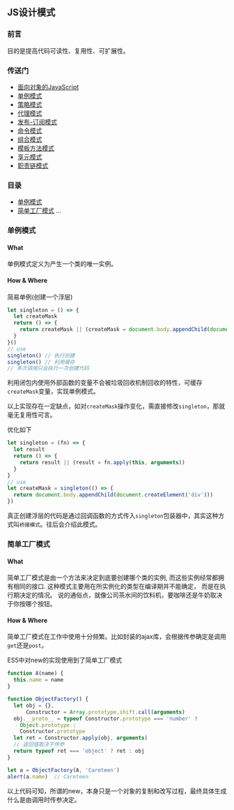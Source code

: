 ## JS设计模式

### 前言

目的是提高代码可读性、复用性、可扩展性。

### 传送门

- [面向对象的JavaScript](https://github.com/careteenL/webFEDeveloper/blob/master/Front-end-knowledge/design-pattern/20180921_oop-js.md)
- [单例模式](https://github.com/careteenL/webFEDeveloper/blob/master/Front-end-knowledge/design-pattern/20180926_singleton.md)
- [策略模式](https://github.com/careteenL/webFEDeveloper/blob/master/Front-end-knowledge/design-pattern/20180926_strategy.md)
- [代理模式](https://github.com/careteenL/webFEDeveloper/blob/master/Front-end-knowledge/design-pattern/20180926_proxy.md)
- [发布-订阅模式](https://github.com/careteenL/webFEDeveloper/blob/master/Front-end-knowledge/design-pattern/20180928_publish-subscribe.md)
- [命令模式](https://github.com/careteenL/webFEDeveloper/blob/master/Front-end-knowledge/design-pattern/20180929_command.md)
- [组合模式](https://github.com/careteenL/webFEDeveloper/blob/master/Front-end-knowledge/design-pattern/20180929_composite.md)
- [模板方法模式](https://github.com/careteenL/webFEDeveloper/blob/master/Front-end-knowledge/design-pattern/20180930_template.md)
- [享元模式](https://github.com/careteenL/webFEDeveloper/blob/master/Front-end-knowledge/design-pattern/20180930_flyweight.md)
- [职责链模式](https://github.com/careteenL/webFEDeveloper/blob/master/Front-end-knowledge/design-pattern/20181001_chain-of-resposibility.md)

### 目录

- [单例模式](#单例模式)
- [简单工厂模式](#简单工厂模式)
...

### 单例模式

#### What

单例模式定义为产生一个类的唯一实例。

#### How & Where

简易单例(创建一个浮层)
```js
let singleton = () => {
  let createMask
  return () => {
    return createMask || (createMask = document.body.appendChild(document.createElement('div')))
  }
}()
// use
singleton() // 执行创建
singleton() // 利用缓存
// 多次调用只会执行一次创建代码
```
利用闭包内使用外部函数的变量不会被垃圾回收机制回收的特性，可缓存`createMask`变量，实现单例模式。

以上实现存在一定缺点，如对`createMask`操作变化，需直接修改`singleton`，那就毫无复用性可言。

优化如下
```js
let singleton = (fn) => {
  let result
  return () => {
    return result || (result = fn.apply(this, arguments))
  }
}
// use
let createMask = singleton(() => {
  return document.body.appendChild(document.createElement('div')))
})
```
真正创建浮层的代码是通过回调函数的方式传入`singleton`包装器中，其实这种方式叫`桥接模式`。往后会介绍此模式。

### 简单工厂模式

#### What

简单工厂模式是由一个方法来决定到底要创建哪个类的实例, 而这些实例经常都拥有相同的接口. 这种模式主要用在所实例化的类型在编译期并不能确定， 而是在执行期决定的情况。 说的通俗点，就像公司茶水间的饮料机，要咖啡还是牛奶取决于你按哪个按钮。

#### How & Where

简单工厂模式在工作中使用十分频繁。比如封装的ajax库，会根据传参确定是调用`get`还是`post`。

ES5中对new的实现使用到了简单工厂模式
```js
function A(name) {
  this.name = name
}

function ObjectFactory() {
  let obj = {},
      Constructor = Array.prototype.shift.call(arguments)
  obj.__proto__ = typeof Constructor.prototype === 'number' ? 
    Object.prototype : 
    Constructor.prototype
  let ret = Constructor.apply(obj, arguments)
  // 返回值取决于传参
  return typeof ret === 'object' ? ret : obj
}

let a = ObjectFactory(A, 'Careteen')
alert(a.name)  // Careteen
```
以上代码可知，所谓的new，本身只是一个对象的复制和改写过程，最终具体生成什么是由调用时传参决定。